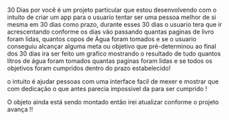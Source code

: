 30 Dias por você é um projeto particular que estou desenvolvendo com o intuito de criar um app
para o usuario tentar ser uma pessoa melhor de si mesma em 30 dias como prazo, durante esses 30 dias o usuario tera que ir acrescentando conforme os dias vão passando
quantas paginas de livro foram lidas, quantos copos de Água foram tomados e se o usuario conseguiu alcançar alguma meta ou objetivo que pré-determinou
ao final dos 30 dias ira ser feito um grafico mostrando o resultado de tudo quantos litros de água foram tomados
quantas paginas foram lidas
e se todos os objetivos foram cumpridos dentro do prazo estabelecido!

o intuito é ajudar pessoas com uma interface facil de mexer e mostrar que com dedicação o que antes parecia impossivel da para ser cumprido !

O objeto ainda está sendo montado então irei atualizar conforme o projeto avança !!
